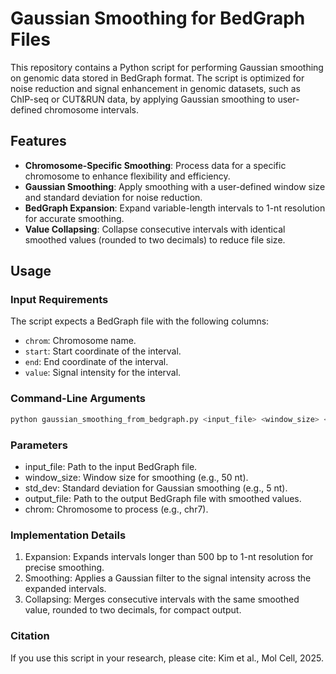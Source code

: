# Gaussian Smoothing for BedGraph Files

This repository contains a Python script for performing Gaussian smoothing on genomic data stored in BedGraph format. The script is optimized for noise reduction and signal enhancement in genomic datasets, such as ChIP-seq or CUT&RUN data, by applying Gaussian smoothing to user-defined chromosome intervals.

## Features
- **Chromosome-Specific Smoothing**: Process data for a specific chromosome to enhance flexibility and efficiency.
- **Gaussian Smoothing**: Apply smoothing with a user-defined window size and standard deviation for noise reduction.
- **BedGraph Expansion**: Expand variable-length intervals to 1-nt resolution for accurate smoothing.
- **Value Collapsing**: Collapse consecutive intervals with identical smoothed values (rounded to two decimals) to reduce file size.

## Usage

### Input Requirements
The script expects a BedGraph file with the following columns:
- `chrom`: Chromosome name.
- `start`: Start coordinate of the interval.
- `end`: End coordinate of the interval.
- `value`: Signal intensity for the interval.

### Command-Line Arguments
```bash
python gaussian_smoothing_from_bedgraph.py <input_file> <window_size> <std_dev> <output_file> <chrom>
```

### Parameters
 - input_file: Path to the input BedGraph file.
 - window_size: Window size for smoothing (e.g., 50 nt).
 - std_dev: Standard deviation for Gaussian smoothing (e.g., 5 nt).
 - output_file: Path to the output BedGraph file with smoothed values.
 - chrom: Chromosome to process (e.g., chr7).

### Implementation Details
1. Expansion: Expands intervals longer than 500 bp to 1-nt resolution for precise smoothing.
2. Smoothing: Applies a Gaussian filter to the signal intensity across the expanded intervals.
3. Collapsing: Merges consecutive intervals with the same smoothed value, rounded to two decimals, for compact output.

### Citation
If you use this script in your research, please cite:
Kim et al., Mol Cell, 2025.
